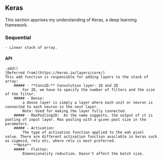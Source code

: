 ## Keras

This section apprises my understanding of Keras, a deep learning framework.

### Sequential
    - Linear stack of array.

#### API
    .add() 
    [Referred from](https://keras.io/layers/core/)
    This add function is responsible for adding layers to the stack of array:
        ##### - **Conv2D:** Convolution layer- 1D and 2D
            For 2D, we have to specify the number of filters and the size of the filter.
        ##### - Dense: 
            a dense layer is simply a layer where each unit or neuron is connected to each neuron in the next layer.
            Note: Used for making the layer fully connected.
        ##### - MaxPooling2D:  As the name suggests, the output of it is pooling of input layer. Max pooling with a given pool size in the parameters.
        ##### - Activation:
            The type of activation function applied to the eah pixel value. There are different activation function available in keras such as sigmoid, relu etc, where relu is most preferred.
        **Note**
        ##### - Flatten:
            Dimensionality reduction. Doesn't affect the batch size. 

